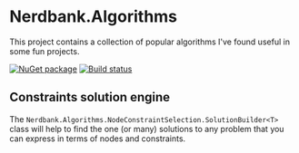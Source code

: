 # Nerdbank.Algorithms

This project contains a collection of popular algorithms I've found useful in some fun projects.

[![NuGet package](https://img.shields.io/nuget/v/Nerdbank.Algorithms.svg)](https://nuget.org/packages/Nerdbank.Algorithms)
[![Build status](https://ci.appveyor.com/api/projects/status/rm4h7dql9t34xuvw/branch/master?svg=true)](https://ci.appveyor.com/project/AArnott/nerdbank-algorithms/branch/master)

## Constraints solution engine

The `Nerdbank.Algorithms.NodeConstraintSelection.SolutionBuilder<T>` class will help to find the one (or many) solutions
to any problem that you can express in terms of nodes and constraints.
